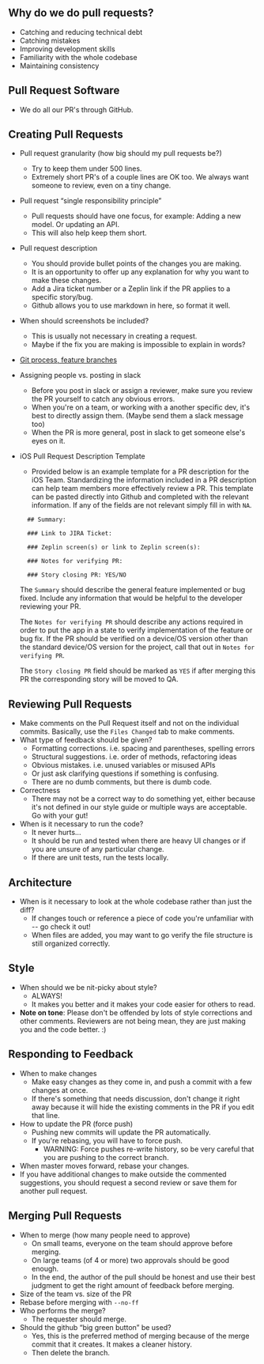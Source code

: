 ## Why do we do pull requests?

* Catching and reducing technical debt
* Catching mistakes
* Improving development skills
* Familiarity with the whole codebase
* Maintaining consistency

## Pull Request Software

* We do all our PR's through GitHub.

## Creating Pull Requests

* Pull request granularity (how big should my pull requests be?)
  * Try to keep them under 500 lines.
  * Extremely short PR's of a couple lines are OK too. We always want someone to review, even on a tiny change.
* Pull request “single responsibility principle”
  * Pull requests should have one focus, for example: Adding a new model. Or updating an API.
  * This will also help keep them short.
* Pull request description
  * You should provide bullet points of the changes you are making.
  * It is an opportunity to offer up any explanation for why you want to make these changes.
  * Add a Jira ticket number or a Zeplin link if the PR applies to a specific story/bug.
  * Github allows you to use markdown in here, so format it well.
* When should screenshots be included?
  * This is usually not necessary in creating a request.
  * Maybe if the fix you are making is impossible to explain in words?
* [Git process, feature branches](git/git_workflow_quick_reference.md)
* Assigning people vs. posting in slack
  * Before you post in slack or assign a reviewer, make sure you review the PR yourself to catch any obvious errors.
  * When you're on a team, or working with a another specific dev, it's best to directly assign them. (Maybe send them a slack message too)
  * When the PR is more general, post in slack to get someone else's eyes on it.

* iOS Pull Request Description Template
  * Provided below is an example template for a PR description for the iOS Team. Standardizing the information included in a PR description can help team members more effectively review a PR. This template can be pasted directly into Github and completed with the relevant information. If any of the fields are not relevant simply fill in with `NA`.
  ```
    ## Summary:

    ### Link to JIRA Ticket:

    ### Zeplin screen(s) or link to Zeplin screen(s):

    ### Notes for verifying PR:

    ### Story closing PR: YES/NO
  ```

  The `Summary` should describe the general feature implemented or bug fixed. Include any information that would be helpful to the developer reviewing your PR. 

  The `Notes for verifying PR` should describe any actions required in order to put the app in a state to verify implementation of the feature or bug fix. If the PR should be verified on a device/OS version other than the standard device/OS version for the project, call that out in `Notes for verifying PR`.   

  The `Story closing PR` field should be marked as `YES` if after merging this PR the corresponding story will be moved to QA. 

## Reviewing Pull Requests

* Make comments on the Pull Request itself and not on the individual commits. Basically, use the `Files Changed` tab to make comments.
* What type of feedback should be given?
  * Formatting corrections. i.e. spacing and parentheses, spelling errors
  * Structural suggestions. i.e. order of methods, refactoring ideas
  * Obvious mistakes. i.e. unused variables or misused APIs
  * Or just ask clarifying questions if something is confusing.
  * There are no dumb comments, but there is dumb code.
* Correctness
  * There may not be a correct way to do something yet, either because it's not defined in our style guide or multiple ways are acceptable. Go with your gut!
* When is it necessary to run the code?
  * It never hurts...
  * It should be run and tested when there are heavy UI changes or if you are unsure of any particular change.
  * If there are unit tests, run the tests locally.

## Architecture

* When is it necessary to look at the whole codebase rather than just the diff?
  * If changes touch or reference a piece of code you're unfamiliar with -- go check it out!
  * When files are added, you may want to go verify the file structure is still organized correctly.

## Style

* When should we be nit-picky about style?
  * ALWAYS!
  * It makes you better and it makes your code easier for others to read.
* **Note on tone**: Please don't be offended by lots of style corrections and other comments. Reviewers are not being mean, they are just making you and the code better. :)

## Responding to Feedback

* When to make changes
  * Make easy changes as they come in, and push a commit with a few changes at once.
  * If there's something that needs discussion, don't change it right away because it will hide the existing comments in the PR if you edit that line.
* How to update the PR (force push)
  * Pushing new commits will update the PR automatically.
  * If you're rebasing, you will have to force push.
    * WARNING: Force pushes re-write history, so be very careful that you are pushing to the correct branch.
* When master moves forward, rebase your changes.
* If you have additional changes to make outside the commented suggestions, you should request a second review or save them for another pull request.

## Merging Pull Requests

* When to merge (how many people need to approve)
  * On small teams, everyone on the team should approve before merging.
  * On large teams (of 4 or more) two approvals should be good enough.
  * In the end, the author of the pull should be honest and use their best judgment to get the right amount of feedback before merging.
* Size of the team vs. size of the PR
* Rebase before merging with `--no-ff`
* Who performs the merge?
  * The requester should merge.
* Should the github “big green button” be used?
  * Yes, this is the preferred method of merging because of the merge commit that it creates. It makes a cleaner history.
  * Then delete the branch.
